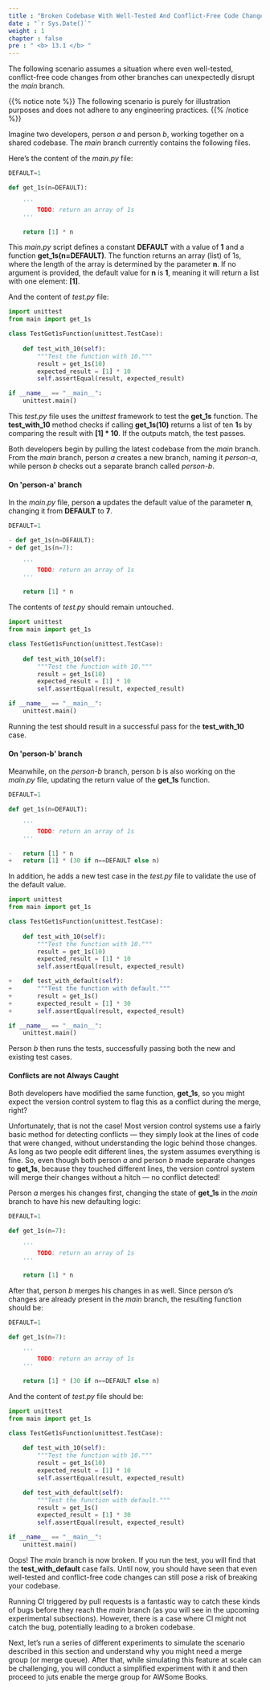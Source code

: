 ```yaml
---
title : "Broken Codebase With Well-Tested And Conflict-Free Code Changes"
date : "`r Sys.Date()`"
weight : 1
chapter : false
pre : " <b> 13.1 </b> "
---
```


The following scenario assumes a situation where even well-tested, conflict-free code changes from other branches can unexpectedly disrupt the *main* branch.

{{% notice note %}}
The following scenario is purely for illustration purposes and does not adhere to any engineering practices.
{{% /notice %}}

Imagine two developers, person *a* and person *b*, working together on a shared codebase. The *main* branch currently contains the following files.

Here’s the content of the *main.py* file:

```python
DEFAULT=1

def get_1s(n=DEFAULT):

    '''
        TODO: return an array of 1s
    '''

    return [1] * n
```

This *main.py* script defines a constant **DEFAULT** with a value of **1** and a function **get_1s(n=DEFAULT)**. The function returns an array (list) of 1s, where the length of the array is determined by the parameter **n**. If no argument is provided, the default value for **n** is **1**, meaning it will return a list with one element: **[1]**.

And the content of *test.py* file:

```python
import unittest
from main import get_1s

class TestGet1sFunction(unittest.TestCase):
    
    def test_with_10(self):
        """Test the function with 10."""
        result = get_1s(10)
        expected_result = [1] * 10
        self.assertEqual(result, expected_result)

if __name__ == "__main__":
    unittest.main()
```

This *test.py* file uses the *unittest* framework to test the **get_1s** function. The **test_with_10** method checks if calling **get_1s(10)** returns a list of ten **1**s by comparing the result with **[1] * 10**. If the outputs match, the test passes.  

Both developers begin by pulling the latest codebase from the *main* branch. From the *main* branch, person *a* creates a new branch, naming it *person-a*, while person *b* checks out a separate branch called *person-b*.

#### On 'person-a' branch

In the *main.py* file, person **a** updates the default value of the parameter **n**, changing it from **DEFAULT** to **7**. 

```python {linenos=table,hl_lines=["3-4"],linenostart=1}
DEFAULT=1

- def get_1s(n=DEFAULT):
+ def get_1s(n=7):

    '''
        TODO: return an array of 1s
    '''

    return [1] * n
```

The contents of *test.py* should remain untouched.

```python
import unittest
from main import get_1s

class TestGet1sFunction(unittest.TestCase):
    
    def test_with_10(self):
        """Test the function with 10."""
        result = get_1s(10)
        expected_result = [1] * 10
        self.assertEqual(result, expected_result)

if __name__ == "__main__":
    unittest.main()
```

Running the test should result in a successful pass for the **test_with_10** case.

#### On 'person-b' branch

Meanwhile, on the *person-b* branch, person *b* is also working on the *main.py* file, updating the return value of the **get_1s** function.

```python {linenos=table,hl_lines=["9-10"],linenostart=1}
DEFAULT=1

def get_1s(n=DEFAULT):

    '''
        TODO: return an array of 1s
    '''

-   return [1] * n
+   return [1] * (30 if n==DEFAULT else n)
```

In addition, he adds a new test case in the *test.py* file to validate the use of the default value.

```python {linenos=table,hl_lines=["12-16"],linenostart=1}
import unittest
from main import get_1s

class TestGet1sFunction(unittest.TestCase):
    
    def test_with_10(self):
        """Test the function with 10."""
        result = get_1s(10)
        expected_result = [1] * 10
        self.assertEqual(result, expected_result)

+   def test_with_default(self):
+       """Test the function with default."""
+       result = get_1s()
+       expected_result = [1] * 30
+       self.assertEqual(result, expected_result)

if __name__ == "__main__":
    unittest.main()
```

Person *b* then runs the tests, successfully passing both the new and existing test cases.

#### Conflicts are not Always Caught

Both developers have modified the same function, **get_1s**, so you might expect the version control system to flag this as a conflict during the merge, right?

Unfortunately, that is not the case! Most version control systems use a fairly basic method for detecting conflicts — they simply look at the lines of code that were changed, without understanding the logic behind those changes. As long as two people edit different lines, the system assumes everything is fine. So, even though both person *a* and person *b* made separate changes to **get_1s**, because they touched different lines, the version control system will merge their changes without a hitch — no conflict detected!

Person *a* merges his changes first, changing the state of **get_1s** in the *main* branch to have his new defaulting logic:

```python {linenos=table,hl_lines=[3],linenostart=1}
DEFAULT=1

def get_1s(n=7):

    '''
        TODO: return an array of 1s
    '''

    return [1] * n
```

After that, person *b* merges his changes in as well. Since person *a*’s changes are already present in the *main* branch, the resulting function should be:

```python {linenos=table,hl_lines=[3,9],linenostart=1}
DEFAULT=1

def get_1s(n=7):

    '''
        TODO: return an array of 1s
    '''

    return [1] * (30 if n==DEFAULT else n)
```

And the content of *test.py* file should be:

```python {linenos=table,hl_lines=["12-16"],linenostart=1}
import unittest
from main import get_1s

class TestGet1sFunction(unittest.TestCase):
    
    def test_with_10(self):
        """Test the function with 10."""
        result = get_1s(10)
        expected_result = [1] * 10
        self.assertEqual(result, expected_result)

    def test_with_default(self):
        """Test the function with default."""
        result = get_1s()
        expected_result = [1] * 30
        self.assertEqual(result, expected_result)

if __name__ == "__main__":
    unittest.main()
```

Oops! The *main* branch is now broken. If you run the test, you will find that the **test_with_default** case fails. Until now, you should have seen that even well-tested and conflict-free code changes can still pose a risk of breaking your codebase.

Running CI triggered by pull requests is a fantastic way to catch these kinds of bugs before they reach the *main* branch (as you will see in the upcoming experimental subsections). However, there is a case where CI might not catch the bug, potentially leading to a broken codebase.

Next, let’s run a series of different experiments to simulate the scenario described in this section and understand why you might need a merge group (or merge queue). After that, while simulating this feature at scale can be challenging, you will conduct a simplified experiment with it and then proceed to juts enable the merge group for AWSome Books.